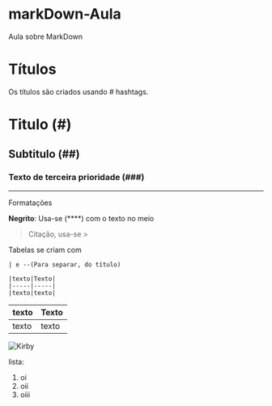 # markDown-Aula
Aula sobre MarkDown

# Títulos

Os títulos são criados usando # hashtags.

# Titulo (#)
## Subtitulo (##)
### Texto de terceira prioridade (###)
_______

Formatações

**Negrito**: Usa-se (****) com o texto no meio

>Citação, usa-se >

Tabelas se criam com

```
| e --(Para separar, do título)

|texto|Texto|
|-----|-----|
|texto|texto|

```
| texto | Texto|
|------|-------|
| texto | texto|

![Kirby](https://th.bing.com/th/id/R.9d92542a900212a535c230bf8fc9318f?rik=PansvchX2dUiTg&riu=http%3a%2f%2f24.media.tumblr.com%2fa8d91d9d6f197e126351464305f75dd7%2ftumblr_msitq5qMwW1sg2d49o1_1280.gif&ehk=9KTm8H1SmEMRBngTGGGJbx5wioXKtzSu2yHkGPnTo%2f4%3d&risl=&pid=ImgRaw&r=0)

lista:
1. oi
2. oii
3. oiii
